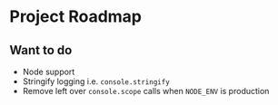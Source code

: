 # Project Roadmap

## Want to do
 - Node support
 - Stringify logging i.e. `console.stringify`
 - Remove left over `console.scope` calls when `NODE_ENV` is production

